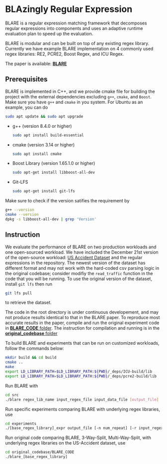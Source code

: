 # BLAzingly Regular Expression

BLARE is a regular expression matching framework that decomposes regular expressions into components and uses an adaptive runtime evaluation plan to speed up the evaluation.

BLARE is modular and can be built on top of any existing regex library. Currently we have example BLARE implementation on 4 commonly used regex libraries: RE2, PCRE2, Boost Regex, and ICU Regex.

The paper is available: [**BLARE**](https://github.com/mush-zhang/Blare/tree/main/BLARE.pdf)

## Prerequisites

BLARE is implemented in C++, and we provide cmake file for building the project with the external dependencies excluding `g++`, `cmake`, and `Boost`. Make sure you have `g++` and `cmake` in you system. For Ubuntu as an example, you can do

```bash
sudo apt update && sudo apt upgrade
```

- g++ (version 8.4.0 or higher)
  
    ```bash
    sudo apt install build-essential
    ```

- cmake (version 3.14 or higher)

    ```bash
    sudo apt install cmake
    ```

- Boost Library (version 1.65.1.0 or higher)
  
    ```bash
    sudo apt-get install libboost-all-dev
    ```

- Git-LFS

    ```bash
    sudo apt-get install git-lfs
    ```

Make sure to check if the version satifies the requirement by

```bash
g++ --version
cmake --version
dpkg -s libboost-all-dev | grep 'Version'
```

## Instruction

We evaluate the performance of BLARE on two production workloads and one open-sourced workload. We have included the December 21st version of the open-source workload: [US Accident Dataset](https://www.kaggle.com/datasets/sobhanmoosavi/us-accidents) and the regular expressions in the repository. The newest version of the dataset has different format and may not work with the hard-coded csv parsing logic in the original codebase; consider modifiy the `read_traffic` function in the code that you will be running. To use the original version of the dataset, install `git lfs` then run

```bash
git lfs pull
```

to retrieve the dataset.

The code in the root directory is under continuous developement, and may not produce results identical to that in the BLARE paper. To reproduce most accurate results in the paper, compile and run the original experiment code in [**BLARE_CODE** folder](https://github.com/mush-zhang/Blare/tree/main/original_codebase/BLARE_CODE). The instruction for compilation and running is in the [**original_codebase** folder](https://github.com/mush-zhang/Blare/tree/main/original_codebase)

To build BLARE and experiments that can be run on customized workloads, follow the commands below:

```bash
mkdir build && cd build
cmake ..
make
export LD_LIBRARY_PATH=$LD_LIBRARY_PATH:${PWD}/_deps/ICU-build/lib
export LD_LIBRARY_PATH=$LD_LIBRARY_PATH:${PWD}/_deps/pcre2-build/lib
```

Run BLARE with

```bash
cd src
./blare regex_lib_name input_regex_file input_data_file [output_file]
```

Run specific experiments comparing BLARE with underlying regex libraries, use

```bash
cd experiments
./[base_regex_library]_expr output_file [-n num_repeat] [-r input_regex_file] [-d input_data_file]
```

Run original code comparing BLARE, 3-Way-Split, Multi-Way-Split, with underlying regex libraries on the US-Accident dataset, use

```bash
cd original_codebase/BLARE_CODE
./blare_[base_regex_library]
```
